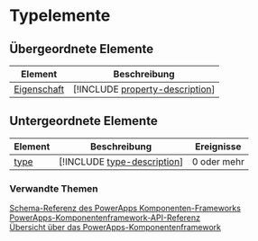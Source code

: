 # <a name="types-element"></a>Typelemente


## <a name="parent-elements"></a>Übergeordnete Elemente

|Element|Beschreibung|
|--|--|
|[Eigenschaft](property.md)|[!INCLUDE [property-description](includes/property-description.md)]|

## <a name="child-elements"></a>Untergeordnete Elemente

|Element|Beschreibung|Ereignisse|
|--|--|--|
|[type](type.md)|[!INCLUDE [type-description](includes/type-description.md)]|0 oder mehr|


### <a name="related-topics"></a>Verwandte Themen

[Schema-Referenz des PowerApps Komponenten-Frameworks](index.md)<br/>
[PowerApps-Komponentenframework-API-Referenz](../reference/index.md)<br/>
[Übersicht über das PowerApps-Komponentenframework](../overview.md)